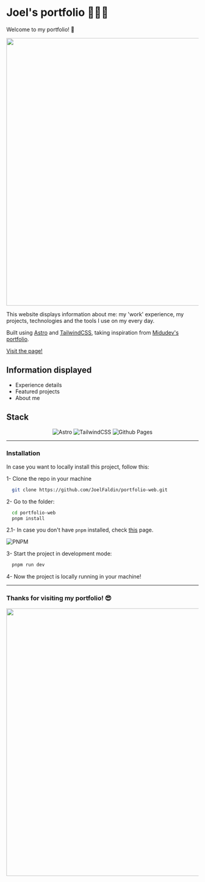 # Joel's portfolio 🚀🧑‍🚀

Welcome to my portfolio! 👋

<div align="center">
  
  <img src="https://wallpaper.forfun.com/fetch/b4/b4696f439882a59494c3ccc37101ad63.jpeg" width="700" />
  
</div>

This website displays information about me: my 'work' experience, my projects, technologies and the tools I use on my every day.

Built using [Astro](https://astro.build) and [TailwindCSS](https://tailwindcss.com), taking inspiration from [Midudev's portfolio](https://github.com/midudev/porfolio.dev).

[Visit the page!](https://joelfaldin.github.io/portfolio-web/)

  ## Information displayed
  - Experience details
  - Featured projects
  - About me

  ## Stack
  
<div align="center">

![Astro](https://img.shields.io/badge/astro-%232C2052.svg?style=for-the-badge&logo=astro&logoColor=white)
![TailwindCSS](https://img.shields.io/badge/tailwindcss-%2338B2AC.svg?style=for-the-badge&logo=tailwind-css&logoColor=white)
![Github Pages](https://img.shields.io/badge/github%20pages-121013?style=for-the-badge&logo=github&logoColor=white)
  

</div>

---

### Installation

In case you want to locally install this project, follow this:

1- Clone the repo in your machine

```bash
  git clone https://github.com/JoelFaldin/portfolio-web.git
```

2- Go to the folder:

```bash
  cd portfolio-web
  pnpm install
```

2.1- In case you don't have `pnpm` installed, check [this](https://pnpm.io/installation#using-npm) page.

![PNPM](https://img.shields.io/badge/pnpm-%234a4a4a.svg?style=for-the-badge&logo=pnpm&logoColor=f69220)

3- Start the project in development mode:

```bash
  pnpm run dev
```

4- Now the project is locally running in your machine!

---

### Thanks for visiting my portfolio! 😎

<div align="center">
  
  <img src="https://wallpaper.forfun.com/fetch/3b/3bfcbff61d5562359ef4d9fccf744904.jpeg" width="700" />
  
</div>
